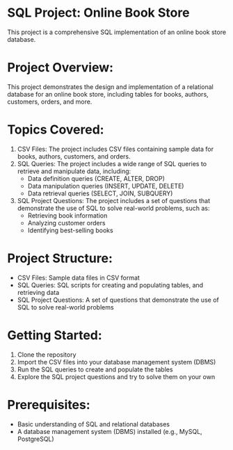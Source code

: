 # SQL Project: Online Book Store
This project is a comprehensive SQL implementation of an online book store database.

# Project Overview:
This project demonstrates the design and implementation of a relational database for an online book store, including tables for books, authors, customers, orders, and more.

# Topics Covered:
1. CSV Files: The project includes CSV files containing sample data for books, authors, customers, and orders.
2. SQL Queries: The project includes a wide range of SQL queries to retrieve and manipulate data, including:
    - Data definition queries (CREATE, ALTER, DROP)
    - Data manipulation queries (INSERT, UPDATE, DELETE)
    - Data retrieval queries (SELECT, JOIN, SUBQUERY)
3. SQL Project Questions: The project includes a set of questions that demonstrate the use of SQL to solve real-world problems, such as:
    - Retrieving book information
    - Analyzing customer orders
    - Identifying best-selling books

# Project Structure:
- CSV Files: Sample data files in CSV format
- SQL Queries: SQL scripts for creating and populating tables, and retrieving data
- SQL Project Questions: A set of questions that demonstrate the use of SQL to solve real-world problems

# Getting Started:
1. Clone the repository
2. Import the CSV files into your database management system (DBMS)
3. Run the SQL queries to create and populate the tables
4. Explore the SQL project questions and try to solve them on your own

# Prerequisites:
- Basic understanding of SQL and relational databases
- A database management system (DBMS) installed (e.g., MySQL, PostgreSQL)
